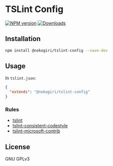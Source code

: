 # TSLint Config

[![NPM version](https://img.shields.io/npm/v/@nokogiri/tslint-config.svg?style=flat)](https://www.npmjs.com/package/@nokogiri/tslint-config)
[![Downloads](https://img.shields.io/npm/dm/@nokogiri/tslint-config.svg?style=flat)](https://www.npmjs.com/package/@nokogiri/tslint-config)

## Installation

```sh
npm install @nokogiri/tslint-config --save-dev
```

## Usage

In `tslint.json`:

```json
{
  "extends": "@nokogiri/tslint-config"
}
```

### Rules

* [tslint](https://www.npmjs.com/package/tslint)
* [tslint-consistent-codestyle](https://www.npmjs.com/package/tslint-consistent-codestyle)
* [tslint-microsoft-contrib](https://www.npmjs.com/package/tslint-microsoft-contrib)

## License

GNU GPLv3